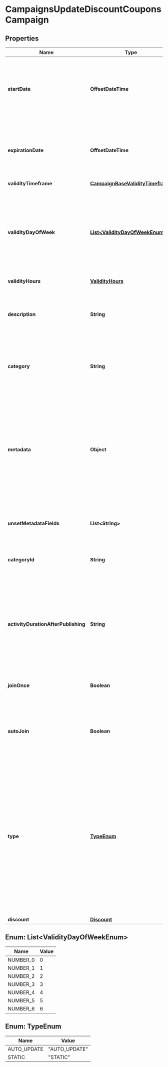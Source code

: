 

# CampaignsUpdateDiscountCouponsCampaign


## Properties

| Name | Type | Description | Notes |
|------------ | ------------- | ------------- | -------------|
|**startDate** | **OffsetDateTime** | Activation timestamp defines when the campaign starts to be active in ISO 8601 format. Campaign is *inactive before* this date.  |  [optional] |
|**expirationDate** | **OffsetDateTime** | Expiration timestamp defines when the campaign expires in ISO 8601 format.  Campaign is *inactive after* this date. |  [optional] |
|**validityTimeframe** | [**CampaignBaseValidityTimeframe**](CampaignBaseValidityTimeframe.md) |  |  [optional] |
|**validityDayOfWeek** | [**List&lt;ValidityDayOfWeekEnum&gt;**](#List&lt;ValidityDayOfWeekEnum&gt;) | Integer array corresponding to the particular days of the week in which the campaign is valid.  - &#x60;0&#x60; Sunday - &#x60;1&#x60; Monday - &#x60;2&#x60; Tuesday - &#x60;3&#x60; Wednesday - &#x60;4&#x60; Thursday - &#x60;5&#x60; Friday - &#x60;6&#x60; Saturday |  [optional] |
|**validityHours** | [**ValidityHours**](ValidityHours.md) |  |  [optional] |
|**description** | **String** | An optional field to keep any extra textual information about the campaign such as a campaign description and details. |  [optional] |
|**category** | **String** | The category assigned to the campaign. Either pass this parameter OR the &#x60;category_id&#x60;. |  [optional] |
|**metadata** | **Object** | The metadata object stores all custom attributes assigned to the campaign. A set of key/value pairs that you can attach to a campaign object. It can be useful for storing additional information about the campaign in a structured format. |  [optional] |
|**unsetMetadataFields** | **List&lt;String&gt;** | Determine which metadata should be removed from campaign. |  [optional] |
|**categoryId** | **String** | Unique category ID that this campaign belongs to. Either pass this parameter OR the &#x60;category&#x60;. |  [optional] |
|**activityDurationAfterPublishing** | **String** | Defines the amount of time the campaign will be active in ISO 8601 format after publishing. For example, a campaign with a &#x60;duration&#x60; of &#x60;P24D&#x60; will be valid for a duration of 24 days. |  [optional] |
|**joinOnce** | **Boolean** | If this value is set to &#x60;true&#x60;, customers will be able to join the campaign only once. |  [optional] |
|**autoJoin** | **Boolean** | Indicates whether customers will be able to auto-join a loyalty campaign if any earning rule is fulfilled. |  [optional] |
|**type** | [**TypeEnum**](#TypeEnum) | Defines whether the campaign can be updated with new vouchers after campaign creation.      - &#x60;AUTO_UPDATE&#x60;: By choosing the auto update option you will create a campaign that can be enhanced by new vouchers after the time of creation (e.g. by publish vouchers method).     -  &#x60;STATIC&#x60;: vouchers need to be manually published. |  [optional] |
|**discount** | [**Discount**](Discount.md) |  |  [optional] |



## Enum: List&lt;ValidityDayOfWeekEnum&gt;

| Name | Value |
|---- | -----|
| NUMBER_0 | 0 |
| NUMBER_1 | 1 |
| NUMBER_2 | 2 |
| NUMBER_3 | 3 |
| NUMBER_4 | 4 |
| NUMBER_5 | 5 |
| NUMBER_6 | 6 |



## Enum: TypeEnum

| Name | Value |
|---- | -----|
| AUTO_UPDATE | &quot;AUTO_UPDATE&quot; |
| STATIC | &quot;STATIC&quot; |



